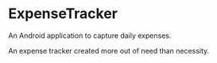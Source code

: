 # ExpenseTracker
An Android application to capture daily expenses.

An expense tracker created more out of need than necessity. 
